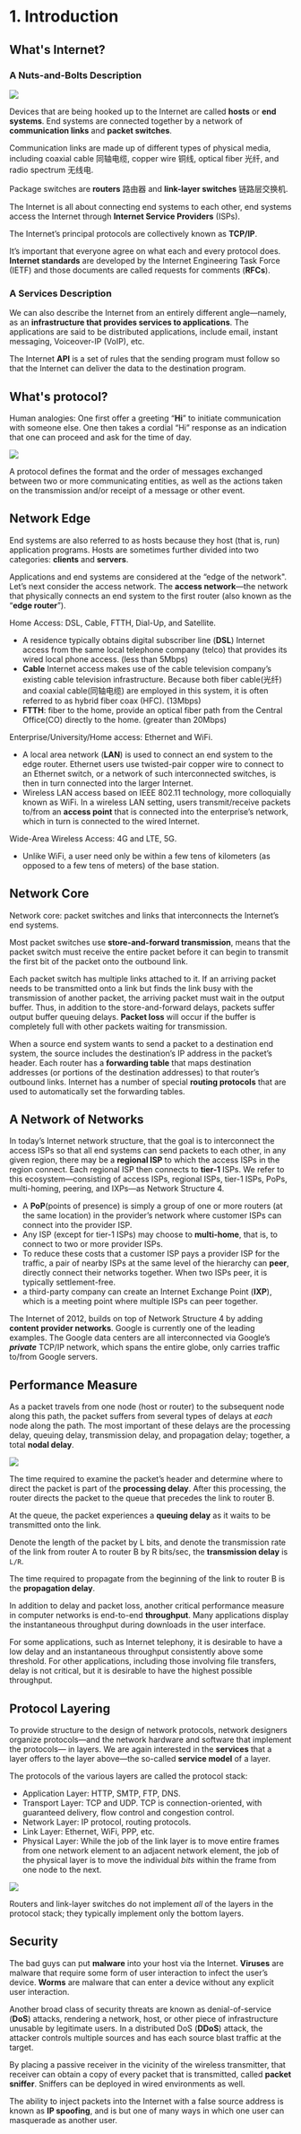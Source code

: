 # 1. Introduction

## What's Internet?

### A Nuts-and-Bolts Description

![](../.gitbook/assets/image%20%2812%29%20%281%29.png)

Devices that are being hooked up to the Internet are called **hosts** or **end systems**. End systems are connected together by a network of **communication links** and **packet switches**.

Communication links are made up of different types of physical media, including coaxial cable 同轴电缆, copper wire 铜线, optical fiber 光纤, and radio spectrum 无线电.

Package switches are **routers** 路由器 and **link-layer switches** 链路层交换机.

The Internet is all about connecting end systems to each other, end systems access the Internet through **Internet Service Providers** \(ISPs\).

The Internet’s principal protocols are collectively known as **TCP/IP**.

It’s important that everyone agree on what each and every protocol does. **Internet standards** are developed by the Internet Engineering Task Force \(IETF\) and those documents are called requests for comments \(**RFCs**\).

### A Services Description

We can also describe the Internet from an entirely different angle—namely, as an **infrastructure that provides services to applications**. The applications are said to be distributed applications, include email, instant messaging, Voiceover-IP \(VoIP\), etc.

The Internet **API** is a set of rules that the sending program must follow so that the Internet can deliver the data to the destination program.

## What's protocol?

Human analogies: One first offer a greeting “**Hi**” to initiate communication with someone else. One then takes a cordial “Hi” response as an indication that one can proceed and ask for the time of day.

![](../.gitbook/assets/screen-shot-2018-06-16-at-21.33.43.png)

A protocol defines the format and the order of messages exchanged between two or more communicating entities, as well as the actions taken on the transmission and/or receipt of a message or other event.

## Network Edge

End systems are also referred to as hosts because they host \(that is, run\) application programs. Hosts are sometimes further divided into two categories: **clients** and **servers**.

Applications and end systems are considered at the “edge of the network". Let’s next consider the access network. The **access network**—the network that physically connects an end system to the first router \(also known as the “**edge router**”\). 

Home Access: DSL, Cable, FTTH, Dial-Up, and Satellite. 

* A residence typically obtains digital subscriber line \(**DSL**\) Internet access from the same local telephone company \(telco\) that provides its wired local phone access. \(less than 5Mbps\)
* **Cable** Internet access makes use of the cable television company’s existing cable television infrastructure. Because both fiber cable\(光纤\) and coaxial cable\(同轴电缆\) are employed in this system, it is often referred to as hybrid fiber coax \(HFC\). \(13Mbps\)
* **FTTH**: fiber to the home, provide an optical fiber path from the Central Office\(CO\) directly to the home. \(greater than 20Mbps\)

Enterprise/University/Home access: Ethernet and WiFi.

* A local area network \(**LAN**\) is used to connect an end system to the edge router. Ethernet users use twisted-pair copper wire to connect to an Ethernet switch, or a network of such interconnected switches, is then in turn connected into the larger Internet.
* Wireless LAN access based on IEEE 802.11 technology, more colloquially known as WiFi. In a wireless LAN setting, users transmit/receive packets to/from an **access point** that is connected into the enterprise’s network, which in turn is connected to the wired Internet.

Wide-Area Wireless Access: 4G and LTE, 5G.

* Unlike WiFi, a user need only be within a few tens of kilometers \(as opposed to a few tens of meters\) of the base station.

## Network Core

Network core: packet switches and links that interconnects the Internet’s end systems.

Most packet switches use **store-and-forward transmission**, means that the packet switch must receive the entire packet before it can begin to transmit the first bit of the packet onto the outbound link.

Each packet switch has multiple links attached to it. If an arriving packet needs to be transmitted onto a link but finds the link busy with the transmission of another packet, the arriving packet must wait in the output buffer. Thus, in addition to the store-and-forward delays, packets suffer output buffer queuing delays. **Packet loss** will occur if the buffer is completely full with other packets waiting for transmission.

When a source end system wants to send a packet to a destination end system, the source includes the destination’s IP address in the packet’s header. Each router has a **forwarding table** that maps destination addresses \(or portions of the destination addresses\) to that router’s outbound links. Internet has a number of special **routing protocols** that are used to automatically set the forwarding tables.

## A Network of Networks

In today’s Internet network structure, that the goal is to interconnect the access ISPs so that all end systems can send packets to each other, in any given region, there may be a **regional ISP** to which the access ISPs in the region connect. Each regional ISP then connects to **tier-1** ISPs. We refer to this ecosystem—consisting of access ISPs, regional ISPs, tier-1 ISPs, PoPs, multi-homing, peering, and IXPs—as Network Structure 4.

* A **PoP**\(points of presence\) is simply a group of one or more routers \(at the same location\) in the provider’s network where customer ISPs can connect into the provider ISP.
* Any ISP \(except for tier-1 ISPs\) may choose to **multi-home**, that is, to connect to two or more provider ISPs.
* To reduce these costs that a customer ISP pays a provider ISP for the traffic, a pair of nearby ISPs at the same level of the hierarchy can **peer**, directly connect their networks together. When two ISPs peer, it is typically settlement-free.
* a third-party company can create an Internet Exchange Point \(**IXP**\), which is a meeting point where multiple ISPs can peer together.

The Internet of 2012, builds on top of Network Structure 4 by adding **content provider networks**. Google is currently one of the leading examples. The Google data centers are all interconnected via Google’s _**private**_ TCP/IP network, which spans the entire globe, only carries traffic to/from Google servers.

## Performance Measure

As a packet travels from one node \(host or router\) to the subsequent node along this path, the packet suffers from several types of delays at _each_ node along the path. The most important of these delays are the processing delay, queuing delay, transmission delay, and propagation delay; together, a total **nodal delay**.

![](../.gitbook/assets/screen-shot-2018-06-18-at-12.27.00.png)

The time required to examine the packet’s header and determine where to direct the packet is part of the **processing delay**. After this processing, the router directs the packet to the queue that precedes the link to router B.

At the queue, the packet experiences a **queuing delay** as it waits to be transmitted onto the link.

Denote the length of the packet by L bits, and denote the transmission rate of the link from router A to router B by R bits/sec, the **transmission delay** is `L/R`.

The time required to propagate from the beginning of the link to router B is the **propagation delay**.

In addition to delay and packet loss, another critical performance measure in computer networks is end-to-end **throughput**. Many applications display the instantaneous throughput during downloads in the user interface.

For some applications, such as Internet telephony, it is desirable to have a low delay and an instantaneous throughput consistently above some threshold. For other applications, including those involving file transfers, delay is not critical, but it is desirable to have the highest possible throughput.

## Protocol Layering

To provide structure to the design of network protocols, network designers organize protocols—and the network hardware and software that implement the protocols— in layers. We are again interested in the **services** that a layer offers to the layer above—the so-called **service model** of a layer.

The protocols of the various layers are called the protocol stack: 

* Application Layer: HTTP, SMTP, FTP, DNS.
* Transport Layer: TCP and UDP. TCP is connection-oriented, with guaranteed delivery, flow control and congestion control.
* Network Layer: IP protocol, routing protocols.
* Link Layer: Ethernet, WiFi, PPP, etc.
* Physical Layer: While the job of the link layer is to move entire frames from one network element to an adjacent network element, the job of the physical layer is to move the individual _bits_ within the frame from one node to the next.

![](../.gitbook/assets/screen-shot-2018-06-18-at-13.43.34.png)

Routers and link-layer switches do not implement _all_ of the layers in the protocol stack; they typically implement only the bottom layers.

## Security

The bad guys can put **malware** into your host via the Internet. **Viruses** are malware that require some form of user interaction to infect the user’s device. **Worms** are malware that can enter a device without any explicit user interaction.

Another broad class of security threats are known as denial-of-service \(**DoS**\) attacks, rendering a network, host, or other piece of infrastructure unusable by legitimate users. In a distributed DoS \(**DDoS**\) attack, the attacker controls multiple sources and has each source blast traffic at the target.

By placing a passive receiver in the vicinity of the wireless transmitter, that receiver can obtain a copy of every packet that is transmitted, called **packet sniffer**. Sniffers can be deployed in wired environments as well.

The ability to inject packets into the Internet with a false source address is known as **IP spoofing**, and is but one of many ways in which one user can masquerade as another user.

